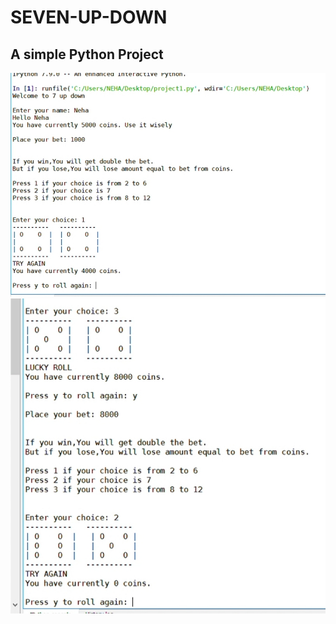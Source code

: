 <h1>SEVEN-UP-DOWN </h1>
<h2> A simple Python Project</h2>
<img src="7up1.jpeg">
<img src="7up2.jpeg">
